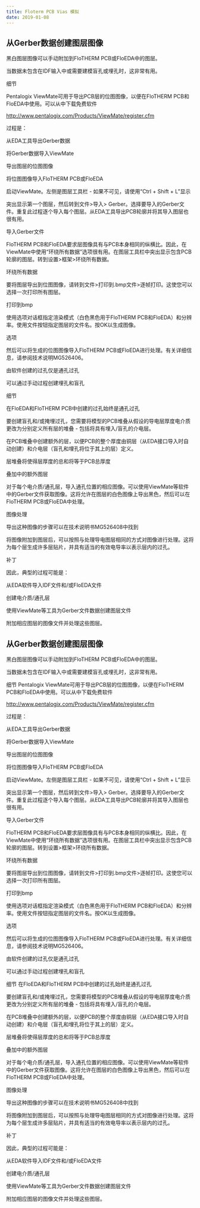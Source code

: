 ```yaml
---
title: Floterm PCB Vias 模拟
date: 2019-01-08
---
```


  ## 从Gerber数据创建图层图像


  黑白图层图像可以手动附加到FloTHERM PCB或FloEDA中的图层。


  当数据未包含在IDF输入中或需要建模盲孔或埋孔时，这非常有用。



  细节

  Pentalogix ViewMate可用于导出PCB层的位图图像，以便在FloTHERM PCB和FloEDA中使用。可以从中下载免费软件


  http://www.pentalogix.com/Products/ViewMate/register.cfm


  过程是：


  从EDA工具导出Gerber数据


  将Gerber数据导入ViewMate


  导出图层的位图图像


  将位图图像导入FloTHERM PCB或FloEDA

   

  启动ViewMate。左侧是图层工具栏 - 如果不可见，请使用“Ctrl + Shift + L”显示


  突出显示第一个图层，然后转到文件>导入>
  Gerber。选择要导入的Gerber文件。重复此过程逐个导入每个图层。从EDA工具导出PCB轮廓并将其导入图层也很有用。

   

  导入Gerber文件

   

  FloTHERM
  PCB和FloEDA要求层图像具有与PCB本身相同的纵横比。因此，在ViewMate中使用“环绕所有数据”选项很有用。在图层工具栏中突出显示包含PCB轮廓的图层。转到设置>框架>环绕所有数据。

   

  环绕所有数据

   

  要将图层导出到位图图像，请转到文件>打印到.bmp文件>逐帧打印。这使您可以选择一次打印所有图层。

   

  打印到bmp

   

  使用选项对话框指定渲染模式（白色黑色用于FloTHERM PCB和FloEDA）和分辨率。使用文件按钮指定图层的文件名。按OK以生成图像。

   

  选项

   

  然后可以将生成的位图图像导入FloTHERM PCB或FloEDA进行处理。有关详细信息，请参阅技术说明MG526406。


  由软件创建的过孔仅是通孔过孔


  可以通过手动过程创建埋孔和盲孔



  细节

  在FloEDA和FloTHERM PCB中创建的过孔始终是通孔过孔


  要创建盲孔和/或掩埋过孔，您需要将模型的PCB堆叠从假设的导电层厚度电介质更改为分别定义所有层的堆叠 - 包括将具有埋入/盲孔的介电层。


  在PCB堆叠中创建额外的层，以便PCB的整个厚度由铜层（从EDA接口导入时自动创建）和介电层（盲孔和埋孔将位于其上的层）定义。


  层堆叠将使得层厚度的总和将等于PCB总厚度


  叠加中的额外图层


  对于每个电介质/通孔层，导入通孔位置的相应图像。可以使用ViewMate等软件中的Gerber文件获取图像。这将允许在图层的白色图像上导出黑色，然后可以在FloTHERM
  PCB或FloEDA中处理。


  图像处理

   

  导出这种图像的步骤可以在技术说明书MG526408中找到


  将图像附加到图层后，可以按照与处理导电图层相同的方式对图像进行处理。这将为每个层生成许多层贴片，并具有适当的有效电导率以表示层内的过孔。


  补丁

   

  因此，典型的过程可能是：


  从EDA软件导入IDF文件和/或FloEDA文件


  创建电介质/通孔层


  使用ViewMate等工具为Gerber文件数据创建图层文件


  附加相应图层的图像文件并处理这些图层。

   


## 从Gerber数据创建图层图像

黑白图层图像可以手动附加到FloTHERM PCB或FloEDA中的图层。

当数据未包含在IDF输入中或需要建模盲孔或埋孔时，这非常有用。


细节
Pentalogix ViewMate可用于导出PCB层的位图图像，以便在FloTHERM PCB和FloEDA中使用。可以从中下载免费软件

http://www.pentalogix.com/Products/ViewMate/register.cfm

过程是：

从EDA工具导出Gerber数据

将Gerber数据导入ViewMate

导出图层的位图图像

将位图图像导入FloTHERM PCB或FloEDA

 

启动ViewMate。左侧是图层工具栏 - 如果不可见，请使用“Ctrl + Shift + L”显示

突出显示第一个图层，然后转到文件>导入> Gerber。选择要导入的Gerber文件。重复此过程逐个导入每个图层。从EDA工具导出PCB轮廓并将其导入图层也很有用。

 

导入Gerber文件

 

FloTHERM PCB和FloEDA要求层图像具有与PCB本身相同的纵横比。因此，在ViewMate中使用“环绕所有数据”选项很有用。在图层工具栏中突出显示包含PCB轮廓的图层。转到设置>框架>环绕所有数据。

 

环绕所有数据

 

要将图层导出到位图图像，请转到文件>打印到.bmp文件>逐帧打印。这使您可以选择一次打印所有图层。

 

打印到bmp

 

使用选项对话框指定渲染模式（白色黑色用于FloTHERM PCB和FloEDA）和分辨率。使用文件按钮指定图层的文件名。按OK以生成图像。

 

选项

 

然后可以将生成的位图图像导入FloTHERM PCB或FloEDA进行处理。有关详细信息，请参阅技术说明MG526406。

由软件创建的过孔仅是通孔过孔

可以通过手动过程创建埋孔和盲孔


细节
在FloEDA和FloTHERM PCB中创建的过孔始终是通孔过孔

要创建盲孔和/或掩埋过孔，您需要将模型的PCB堆叠从假设的导电层厚度电介质更改为分别定义所有层的堆叠 - 包括将具有埋入/盲孔的介电层。

在PCB堆叠中创建额外的层，以便PCB的整个厚度由铜层（从EDA接口导入时自动创建）和介电层（盲孔和埋孔将位于其上的层）定义。

层堆叠将使得层厚度的总和将等于PCB总厚度

叠加中的额外图层

对于每个电介质/通孔层，导入通孔位置的相应图像。可以使用ViewMate等软件中的Gerber文件获取图像。这将允许在图层的白色图像上导出黑色，然后可以在FloTHERM PCB或FloEDA中处理。

图像处理

 

导出这种图像的步骤可以在技术说明书MG526408中找到

将图像附加到图层后，可以按照与处理导电图层相同的方式对图像进行处理。这将为每个层生成许多层贴片，并具有适当的有效电导率以表示层内的过孔。

补丁

 

因此，典型的过程可能是：

从EDA软件导入IDF文件和/或FloEDA文件

创建电介质/通孔层

使用ViewMate等工具为Gerber文件数据创建图层文件

附加相应图层的图像文件并处理这些图层。

 